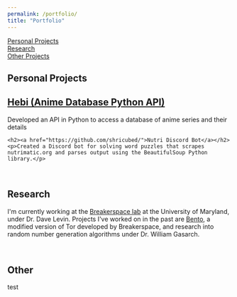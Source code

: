 ```yaml
---
permalink: /portfolio/
title: "Portfolio"
---
```


<a href="#SWE_Projects">Personal Projects</a><br>
<a href="#Research">Research</a><br>
<a href="#Other">Other Projects</a><br>

<section>
    <div id="SWE_Projects" class="section-title">
        <h1><span>Personal Projects</span></h1>
    </div>
    <div class="card">
  <div class="container">
   <h2><a href="https://github.com/shricubed/hebi">Hebi (Anime Database Python API)</a></h2>
    <p>Developed an API in Python to access a database of anime series and their details</p>
  </div>
</div>
    
    <h2><a href="https://github.com/shricubed/">Nutri Discord Bot</a></h2>
    <p>Created a Discord bot for solving word puzzles that scrapes nutrimatic.org and parses output using the BeautifulSoup Python library.</p>
    

</section>
<br>
<section>
    <div id="Research" class="section-title">
        <h1><span>Research</span></h1>
    </div>
    <p>I'm currently working at the <a href="https://breakerspace.cs.umd.edu/">Breakerspace lab</a> at the University of Maryland, under Dr. Dave Levin. Projects I've worked on in the past are <a href="https://bento.cs.umd.edu/">Bento</a>, a modified version of Tor developed by Breakerspace, and research into random number generation algorithms under Dr. William Gasarch.</p>
  
</section>
<br>
<section>
    <div id="Other" class="section-title">
        <h1><span>Other</span></h1>
    </div>
  test
</section>
